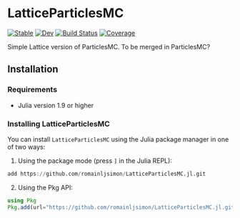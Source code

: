 # LatticeParticlesMC

[![Stable](https://img.shields.io/badge/docs-stable-blue.svg)](https://romainljsimon.github.io/LatticeParticlesMC.jl/stable/)
[![Dev](https://img.shields.io/badge/docs-dev-blue.svg)](https://romainljsimon.github.io/LatticeParticlesMC.jl/dev/)
[![Build Status](https://github.com/romainljsimon/LatticeParticlesMC.jl/actions/workflows/CI.yml/badge.svg?branch=main)](https://github.com/romainljsimon/LatticeParticlesMC.jl/actions/workflows/CI.yml?query=branch%3Amain)
[![Coverage](https://codecov.io/gh/romainljsimon/LatticeParticlesMC.jl/branch/main/graph/badge.svg)](https://codecov.io/gh/romainljsimon/LatticeParticlesMC.jl)


Simple Lattice version of ParticlesMC. To be merged in ParticlesMC?


## Installation

### Requirements
- Julia version 1.9 or higher

### Installing LatticeParticlesMC
You can install `LatticeParticlesMC` using the Julia package manager in one of two ways:

1. Using the package mode (press `]` in the Julia REPL):
```julia
add https://github.com/romainljsimon/LatticeParticlesMC.jl.git
```

2. Using the Pkg API:
```julia
using Pkg
Pkg.add(url="https://github.com/romainljsimon/LatticeParticlesMC.jl.git")
```
